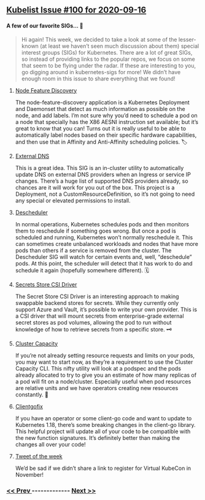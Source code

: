 ## [Kubelist Issue #100 for 2020-09-16](https://kubelist.com/issue/100)

#### A few of our favorite SIGs... 💯

> Hi again! This week, we decided to take a look at some of the lesser-known (at least we haven’t seen much discussion about them) special interest groups (SIGs) for Kubernetes. There are a lot of great SIGs, so instead of providing links to the popular repos, we focus on some that seem to be flying under the radar. If these are interesting to you, go digging around in kubernetes-sigs for more! We didn’t have enough room in this issue to share everything that we found!

1. [Node Feature Discovery](https://github.com/kubernetes-sigs/node-feature-discovery)

    The node-feature-discovery application is a Kubernetes Deployment and Daemonset that detect as much information as possible on the node, and add labels. I’m not sure why you’d need to schedule a pod on a node that specially has the X86 AESNI instruction set available; but it’s great to know that you can! Turns out it is really useful to be able to automatically label nodes based on their specific hardware capabilities, and then use that in Affinity and Anti-Affinity scheduling policies. 🏷
1. [External DNS](https://github.com/kubernetes-sigs/external-dns)

    This is a great idea. This SIG is an in-cluster utility to automatically update DNS on external DNS providers when an Ingress or service IP changes. There’s a huge list of supported DNS providers already, so chances are it will work for you out of the box. This project is a Deployment, not a CustomResourceDefinition, so it’s not going to need any special or elevated permissions to install.
1. [Descheduler](https://github.com/kubernetes-sigs/descheduler)

    In normal operations, Kubernetes schedules pods and then monitors them to reschedule if something goes wrong. But once a pod is scheduled and running, Kubernetes won’t normally reschedule it. This can sometimes create unbalanced workloads and nodes that have more pods than others if a service is removed from the cluster. The Descheduler SIG will watch for certain events and, well, “deschedule” pods. At this point, the scheduler will detect that it has work to do and schedule it again (hopefully somewhere different). 🗓
1. [Secrets Store CSI Driver](https://github.com/kubernetes-sigs/secrets-store-csi-driver)

    The Secret Store CSI Driver is an interesting approach to making swappable backend stores for secrets. While they currently only support Azure and Vault, it’s possible to write your own provider. This is a CSI driver that will mount secrets from enterprise-grade external secret stores as pod volumes, allowing the pod to run without knowledge of how to retrieve secrets from a specific store. 🗝
1. [Cluster Capacity](https://github.com/kubernetes-sigs/cluster-capacity)

    If you’re not already setting resource requests and limits on your pods, you may want to start now, as they’re a requirement to use the Cluster Capacity CLI. This nifty utility will look at a podspec and the pods already allocated to try to give you an estimate of how many replicas of a pod will fit on a node/cluster. Especially useful when pod resources are relative units and we have operators creating new resources constantly. 📏
1. [Clientgofix](https://github.com/kubernetes-sigs/clientgofix)

    If you have an operator or some client-go code and want to update to Kubernetes 1.18, there’s some breaking changes in the client-go library. This helpful project will update all of your code to be compatible with the new function signatures. It’s definitely better than making the changes all over your code!
1. [Tweet of the week](https://twitter.com/CloudNativeFdn/status/1303766370723618816)

    We’d be sad if we didn’t share a link to register for Virtual KubeCon in November!

### [ << Prev ](kubelist-099.md) ------------- [ Next >> ](kubelist-101.md)